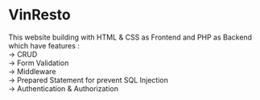 # VinResto
This website building with HTML & CSS as Frontend and PHP as Backend which have features : <br>
-> CRUD <br>
-> Form Validation <br>
-> Middleware <br>
-> Prepared Statement for prevent SQL Injection <br>
-> Authentication & Authorization <br>
